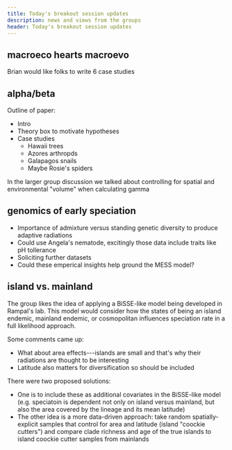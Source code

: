 ```yaml
---
title: Today's breakout session updates
description: news and views from the groups
header: Today's breakout session updates
---
```


## macroeco hearts macroevo

Brian would like folks to write 6 case studies

## alpha/beta

Outline of paper:
- Intro
- Theory box to motivate hypotheses
- Case studies
    - Hawaii trees
    - Azores arthropds
    - Galapagos snails
    - Maybe Rosie's spiders

In the larger group discussion we talked about controlling for spatial and environmental "volume" when calculating gamma

## genomics of early speciation

- Importance of admixture versus standing genetic diversity to produce adaptive radiations
- Could use Angela's nematode, excitingly those data include traits like pH tollerance
- Soliciting further datasets
- Could these emperical insights help ground the MESS model?

## island vs. mainland 

The group likes the idea of applying a BiSSE-like model being developed in Rampal's lab.  This model would consider how the states of being an island endemic, mainland endemic, or cosmopolitan influences speciation rate in a full likelihood approach.

Some comments came up:
- What about area effects---islands are small and that's why their radiations are thought to be interesting
- Latitude also matters for diversification so should be included

There were two proposed solutions:
- One is to include these as additional covariates in the BiSSE-like model (e.g. speciatoin is dependent not only on island versus mainland, but also the area covered by the lineage and its mean latitude)
- The other idea is a more data-driven approach: take random spatially-explicit samples that control for area and latitude (island "coockie cutters") and compare clade richness and age of the true islands to island coockie cutter samples from mainlands
